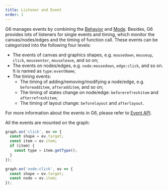 ```yaml
---
title: Listener and Event
order: 1
---
```


G6 manages events by combining the [Behavior](/en/docs/manual/middle/states/defaultBehavior) and [Mode](/en/docs/manual/middle/states/mode). Besides, G6 provides lots of listeners for single events and timing, which monitor the canvas/nodes/edges and the timing of function call. These events can be categorized into the following four levels:

- The events of canvas and graphics shapes, e.g. `mousedown`, `mouseup`, `click`, `mouseenter`, `mouseleave`, and so on;
- The events on nodes/edges, e.g. `node:mousedown`, `edge:click`, and so on. It is named as `type:eventName`;
- The timing events:
  - The timing of adding/removing/modifying a node/edge, e.g. `beforeadditem`, `afteradditem`, and so on;
  - The timing of states change on node/edge: `beforerefreshitem` and `afterrefreshitem`;
  - The timing of layout change: `beforelayout` and `afterlayout`.

For more information about the events in G6, please refer to [Event API](/en/docs/api/Event).

All the events are mounted on the graph:

```javascript
graph.on('click', ev => {
  const shape = ev.target;
  const item = ev.item;
  if (item) {
    const type = item.getType();
  }
});

graph.on('node:click', ev => {
  const shape = ev.target;
  const node = ev.item;
});
```
